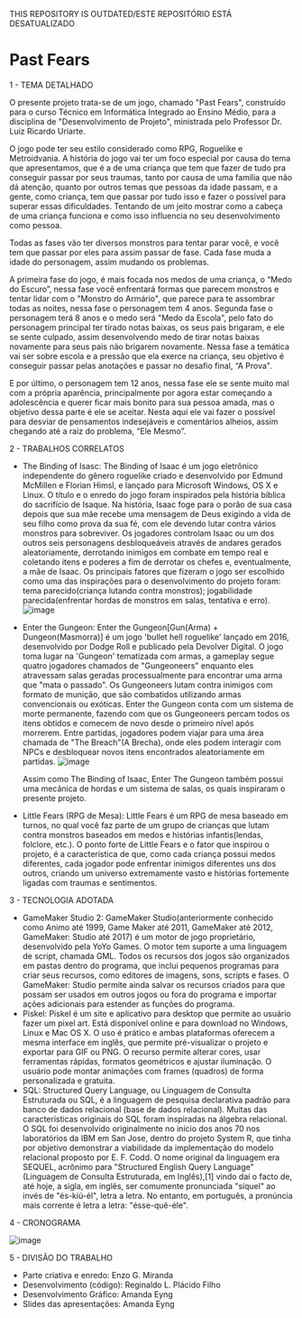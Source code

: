 THIS REPOSITORY IS OUTDATED/ESTE REPOSITÓRIO ESTÁ DESATUALIZADO



# Past Fears

1 - TEMA DETALHADO
	<p>O presente projeto trata-se de um jogo, chamado "Past Fears", construído para o curso Técnico em Informática Integrado ao Ensino Médio, para a disciplina de "Desenvolvimento de Projeto", ministrada pelo Professor Dr. Luiz Ricardo Uriarte.</p>
	<p>O jogo pode ter seu estilo considerado como RPG, Roguelike e Metroidvania. A história do jogo vai ter um foco especial por causa do tema que apresentamos, que é a de uma criança que tem que fazer de tudo pra conseguir passar por seus traumas, tanto por causa de uma família que não dá atenção, quanto por outros temas que pessoas da idade passam, e a gente, como criança, tem que passar por tudo isso e fazer o possível para superar essas dificuldades. Tentando de um jeito mostrar como a cabeça de uma criança funciona e como isso influencia no seu desenvolvimento como pessoa.</p>
Todas as fases vão ter diversos monstros para tentar parar você, e você tem que passar por eles para assim passar de fase. Cada fase muda a idade do personagem, assim mudando os problemas. 
	<p>A primeira fase do jogo, é mais focada nos medos de uma criança, o “Medo do Escuro”, nessa fase você enfrentará formas que parecem monstros e tentar lidar com o "Monstro do Armário", que parece para te assombrar todas as noites, nessa fase o personagem tem 4 anos. 
Segunda fase o personagem terá 8 anos e o medo será "Medo da Escola", pelo fato do personagem principal ter tirado notas baixas, os seus pais brigaram, e ele se sente culpado, assim desenvolvendo medo de tirar notas baixas novamente para seus pais não brigarem novamente. Nessa fase a temática vai ser sobre escola e a pressão que ela exerce na criança, seu objetivo é conseguir passar pelas anotações e passar no desafio final, “A Prova".</p>
	<p>E por último, o personagem tem 12 anos, nessa fase ele se sente muito mal com a própria aparência, principalmente por agora estar começando a adolescência e querer ficar mais bonito para sua pessoa amada, mas o objetivo dessa parte é ele se aceitar. Nesta aqui ele vai fazer o possível para desviar de pensamentos indesejáveis e comentários alheios, assim chegando até a raiz do problema, “Ele Mesmo”.</p>

2 - TRABALHOS CORRELATOS
- The Binding of Isasc: The Binding of Isaac é um jogo eletrônico independente do gênero roguelike criado e desenvolvido por Edmund McMillen e Florian Himsl, e lançado para Microsoft Windows, OS X e Linux. O título e o enredo do jogo foram inspirados pela história bíblica do sacrifício de Isaque. Na história, Isaac foge para o porão de sua casa depois que sua mãe recebe uma mensagem de Deus exigindo a vida de seu filho como prova da sua fé, com ele devendo lutar contra vários monstros para sobreviver. Os jogadores controlam Isaac ou um dos outros seis personagens desbloqueáveis através de andares gerados aleatoriamente, derrotando inimigos em combate em tempo real e coletando itens e poderes a fim de derrotar os chefes e, eventualmente, a mãe de Isaac.
	Os principais fatores que fizeram o jogo ser escolhido como uma das inspirações para o desenvolvimento do projeto foram: tema parecido(criança lutando contra monstros); jogabilidade parecida(enfrentar hordas de monstros em salas, tentativa e erro).
  ![image](https://github.com/regi-lpf/REGIS202DP/assets/101012911/8370d62a-c504-4c23-af54-f4e0a2d50b1a)

  
- Enter the Gungeon: Enter the Gungeon[Gun(Arma) + Dungeon(Masmorra)] é um jogo 'bullet hell roguelike' lançado em 2016, desenvolvido por Dodge Roll e publicado pela Devolver Digital. O jogo toma lugar na 'Gungeon' tematizada com armas, a gameplay segue quatro jogadores chamados de "Gungeoneers" enquanto eles atravessam salas geradas processualmente para encontrar uma arma que "mata o passado". Os Gungeoneers lutam contra inimigos com formato de munição, que são combatidos utilizando armas convencionais ou exóticas. Enter the Gungeon conta com um sistema de morte permanente, fazendo com que os Gungeoneers percam todos os itens obtidos e comecem de novo desde o primeiro nível após morrerem. Entre partidas, jogadores podem viajar para uma área chamada de "The Breach"(A Brecha), onde eles podem interagir com NPCs e desbloquear novos itens encontrados aleatoriamente em partidas.
  ![image](https://github.com/regi-lpf/REGIS202DP/assets/101012911/630e7491-dfc1-4f40-9f8f-55980d6057a5)

  
	Assim como The Binding of Isaac, Enter The Gungeon também possui uma mecânica de hordas e um sistema de salas, os quais inspiraram o presente projeto.
- Little Fears (RPG de Mesa): Little Fears é um RPG de mesa baseado em turnos, no qual você faz parte de um grupo de crianças que lutam contra monstros baseados em medos e histórias infantis(lendas, folclore, etc.). O ponto forte de Little Fears e o fator que inspirou o projeto, é a característica de que, como cada criança possui medos diferentes, cada jogador pode enfrentar inimigos diferentes uns dos outros, criando um universo extremamente vasto e histórias fortemente ligadas com traumas e sentimentos.

3 - TECNOLOGIA ADOTADA
- GameMaker Studio 2: GameMaker Studio(anteriormente conhecido como Animo até 1999, Game Maker até 2011, GameMaker até 2012, GameMaker: Studio até 2017) é um motor de jogo proprietário, desenvolvido pela YoYo Games. O motor tem suporte a uma linguagem de script, chamada GML.
Todos os recursos dos jogos são organizados em pastas dentro do programa, que inclui pequenos programas para criar seus recursos, como editores de imagens, sons, scripts e fases. O GameMaker: Studio permite ainda salvar os recursos criados para que possam ser usados em outros jogos ou fora do programa e importar ações adicionais para estender as funções do programa.
- Piskel: Piskel é um site e aplicativo para desktop que permite ao usuário fazer um pixel art. Está disponível online e para download no Windows, Linux e Mac OS X. O uso é prático e ambas plataformas oferecem a mesma interface em inglês, que permite pré-visualizar o projeto e exportar para GIF ou PNG. O recurso permite alterar cores, usar ferramentas rápidas, formatos geométricos e ajustar iluminação. O usuário pode montar animações com frames (quadros) de forma personalizada e gratuita.
- SQL: Structured Query Language, ou Linguagem de Consulta Estruturada ou SQL, é a linguagem de pesquisa declarativa padrão para banco de dados relacional (base de dados relacional). Muitas das características originais do SQL foram inspiradas na álgebra relacional.
O SQL foi desenvolvido originalmente no início dos anos 70 nos laboratórios da IBM em San Jose, dentro do projeto System R, que tinha por objetivo demonstrar a viabilidade da implementação do modelo relacional proposto por E. F. Codd. O nome original da linguagem era SEQUEL, acrônimo para "Structured English Query Language" (Linguagem de Consulta Estruturada, em Inglês),[1] vindo daí o facto de, até hoje, a sigla, em inglês, ser comumente pronunciada "síquel" ao invés de "és-kiú-él", letra a letra. No entanto, em português, a pronúncia mais corrente é letra a letra: "ésse-quê-éle".


4 - CRONOGRAMA

![image](https://github.com/regi-lpf/REGIS202DP/assets/101012911/914b1aa9-d2f8-4acc-9641-b2c6a00e0f07)

5 - DIVISÃO DO TRABALHO
<ul>
	<li>Parte criativa e enredo: Enzo G. Miranda</li>
	<li>Desenvolvimento (código): Reginaldo L. Plácido Filho</li>
	<li>Desenvolvimento Gráfico: Amanda Eyng</li>
	<li>Slides das apresentações: Amanda Eyng</li>
</ul>




